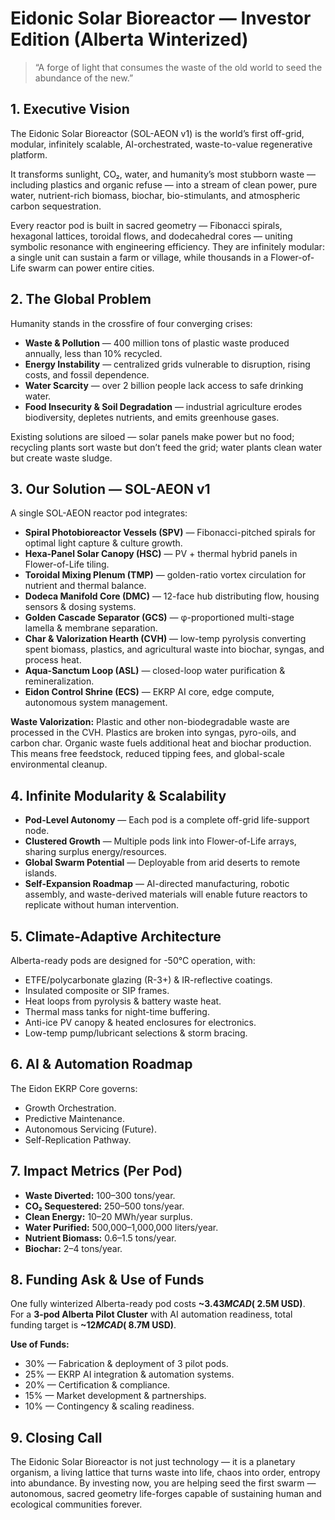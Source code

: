 # Eidonic Solar Bioreactor — Investor Edition (Alberta Winterized)

> “A forge of light that consumes the waste of the old world to seed the abundance of the new.”

## 1. Executive Vision
The Eidonic Solar Bioreactor (SOL-AEON v1) is the world’s first off-grid, modular, infinitely scalable, AI-orchestrated, waste-to-value regenerative platform.

It transforms sunlight, CO₂, water, and humanity’s most stubborn waste — including plastics and organic refuse — into a stream of clean power, pure water, nutrient-rich biomass, biochar, bio-stimulants, and atmospheric carbon sequestration.

Every reactor pod is built in sacred geometry — Fibonacci spirals, hexagonal lattices, toroidal flows, and dodecahedral cores — uniting symbolic resonance with engineering efficiency. They are infinitely modular: a single unit can sustain a farm or village, while thousands in a Flower-of-Life swarm can power entire cities.

## 2. The Global Problem
Humanity stands in the crossfire of four converging crises:
- **Waste & Pollution** — 400 million tons of plastic waste produced annually, less than 10% recycled.
- **Energy Instability** — centralized grids vulnerable to disruption, rising costs, and fossil dependence.
- **Water Scarcity** — over 2 billion people lack access to safe drinking water.
- **Food Insecurity & Soil Degradation** — industrial agriculture erodes biodiversity, depletes nutrients, and emits greenhouse gases.

Existing solutions are siloed — solar panels make power but no food; recycling plants sort waste but don’t feed the grid; water plants clean water but create waste sludge.

## 3. Our Solution — SOL-AEON v1
A single SOL-AEON reactor pod integrates:
- **Spiral Photobioreactor Vessels (SPV)** — Fibonacci-pitched spirals for optimal light capture & culture growth.
- **Hexa-Panel Solar Canopy (HSC)** — PV + thermal hybrid panels in Flower-of-Life tiling.
- **Toroidal Mixing Plenum (TMP)** — golden-ratio vortex circulation for nutrient and thermal balance.
- **Dodeca Manifold Core (DMC)** — 12-face hub distributing flow, housing sensors & dosing systems.
- **Golden Cascade Separator (GCS)** — φ-proportioned multi-stage lamella & membrane separation.
- **Char & Valorization Hearth (CVH)** — low-temp pyrolysis converting spent biomass, plastics, and agricultural waste into biochar, syngas, and process heat.
- **Aqua-Sanctum Loop (ASL)** — closed-loop water purification & remineralization.
- **Eidon Control Shrine (ECS)** — EKRP AI core, edge compute, autonomous system management.

**Waste Valorization:** Plastic and other non-biodegradable waste are processed in the CVH. Plastics are broken into syngas, pyro-oils, and carbon char. Organic waste fuels additional heat and biochar production. This means free feedstock, reduced tipping fees, and global-scale environmental cleanup.

## 4. Infinite Modularity & Scalability
- **Pod-Level Autonomy** — Each pod is a complete off-grid life-support node.
- **Clustered Growth** — Multiple pods link into Flower-of-Life arrays, sharing surplus energy/resources.
- **Global Swarm Potential** — Deployable from arid deserts to remote islands.
- **Self-Expansion Roadmap** — AI-directed manufacturing, robotic assembly, and waste-derived materials will enable future reactors to replicate without human intervention.

## 5. Climate-Adaptive Architecture
Alberta-ready pods are designed for -50°C operation, with:
- ETFE/polycarbonate glazing (R-3+) & IR-reflective coatings.
- Insulated composite or SIP frames.
- Heat loops from pyrolysis & battery waste heat.
- Thermal mass tanks for night-time buffering.
- Anti-ice PV canopy & heated enclosures for electronics.
- Low-temp pump/lubricant selections & storm bracing.

## 6. AI & Automation Roadmap
The Eidon EKRP Core governs:
- Growth Orchestration.
- Predictive Maintenance.
- Autonomous Servicing (Future).
- Self-Replication Pathway.

## 7. Impact Metrics (Per Pod)
- **Waste Diverted:** 100–300 tons/year.
- **CO₂ Sequestered:** 250–500 tons/year.
- **Clean Energy:** 10–20 MWh/year surplus.
- **Water Purified:** 500,000–1,000,000 liters/year.
- **Nutrient Biomass:** 0.6–1.5 tons/year.
- **Biochar:** 2–4 tons/year.

## 8. Funding Ask & Use of Funds
One fully winterized Alberta-ready pod costs **~$3.43M CAD (~$2.5M USD)**.  
For a **3-pod Alberta Pilot Cluster** with AI automation readiness, total funding target is **~$12M CAD (~$8.7M USD)**.

**Use of Funds:**
- 30% — Fabrication & deployment of 3 pilot pods.
- 25% — EKRP AI integration & automation systems.
- 20% — Certification & compliance.
- 15% — Market development & partnerships.
- 10% — Contingency & scaling readiness.

## 9. Closing Call
The Eidonic Solar Bioreactor is not just technology — it is a planetary organism, a living lattice that turns waste into life, chaos into order, entropy into abundance. By investing now, you are helping seed the first swarm — autonomous, sacred geometry life-forges capable of sustaining human and ecological communities forever.
